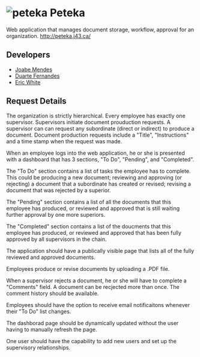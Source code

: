 ![peteka](https://dl.dropboxusercontent.com/u/85402777/peteca.png) Peteka
========

Web application that manages document storage, workflow, approval for an organization.
http://peteka.j43.ca/

Developers
-----------

* [Joabe Mendes](https://github.com/JoabMendes)
* [Duarte Fernandes](https://github.com/duartefq)
* [Eric White](https://github.com/ewhite05/)


Request Details
-----------

The organization is strictly hierarchical. Every employee has exactly one supervisor. Supervisors initiate document prouduction requests. A supervisor can can request any subordinate (direct or indirect) to produce a document. Document production requests include a "Title", "Instructions" and a time stamp when the request was made.

When an employee logs into the web application, he or she is presented with a dashboard that has 3 sections, "To Do", "Pending", and "Completed".

The "To Do" section contains a list of tasks the employee has to complete. This could be producing a new document; reviewing and approving (or rejecting) a document that a subordinate has created or revised; revising a document that was rejected by a superior.

The "Pending" section contains a list of all the documents that this employee has produced, or reviewed and approved that is still waiting further approval by one more superiors.

The "Completed" section contains a list of the doucments that this employee has produced, or reviewed and approved that has been fully approved by all supervisors in the chain.

The application should have a publically visible page that lists all of the fully reviewed and approved documents.

Employees produce or revise documents by uploading a .PDF file.

When a supervisor rejects a document, he or she will have to complete a "Comments" field. A document can be recjected more than once. The comment history should be available.

Employees should have the option to receive email notificaitons whenever their "To Do" list changes.

The dashborad page should be dynamically updated without the user having to manually refresh the page.

One user should have the capability to add new users and set up the supervisory relationships.